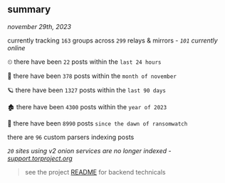 
## summary
_november 29th, 2023_

currently tracking `163` groups across `299` relays & mirrors - _`101` currently online_

⏲ there have been `22` posts within the `last 24 hours`

🦈 there have been `378` posts within the `month of november`

🪐 there have been `1327` posts within the `last 90 days`

🏚 there have been `4300` posts within the `year of 2023`

🦕 there have been `8990` posts `since the dawn of ransomwatch`

there are `96` custom parsers indexing posts

_`20` sites using v2 onion services are no longer indexed - [support.torproject.org](https://support.torproject.org/onionservices/v2-deprecation/)_

> see the project [README](https://github.com/joshhighet/ransomwatch#ransomwatch--) for backend technicals
